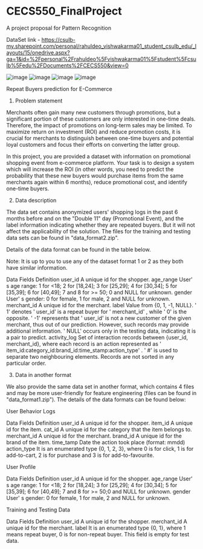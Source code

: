 # CECS550_FinalProject
A project proposal for Pattern Recognition

DataSet link - https://csulb-my.sharepoint.com/personal/rahuldeo_vishwakarma01_student_csulb_edu/_layouts/15/onedrive.aspx?ga=1&id=%2Fpersonal%2Frahuldeo%5Fvishwakarma01%5Fstudent%5Fcsulb%5Fedu%2FDocuments%2FCECS550&view=0 

 ![image](https://user-images.githubusercontent.com/21274265/233248898-72861fc6-2c89-4671-ae74-eed4146aab99.png)
![image](https://user-images.githubusercontent.com/21274265/233248949-15ed58ef-c000-439c-85f0-31f90dcc8161.png)
![image](https://user-images.githubusercontent.com/21274265/233248967-e5bf9755-f329-4a7b-b725-155eeb85374c.png)
![image](https://user-images.githubusercontent.com/21274265/233248993-cad3fd98-4b1d-47c8-bb02-c480077f3920.png)

Repeat Buyers prediction for E-Commerce

1.	Problem statement 

Merchants often gain many new customers through promotions, but a significant portion of these customers are only interested in one-time deals. Therefore, the impact of promotions on long-term sales may be limited. To maximize return on investment (ROI) and reduce promotion costs, it is crucial for merchants to distinguish between one-time buyers and potential loyal customers and focus their efforts on converting the latter group.

In this project, you are provided a dataset with information on promotional shopping event from e-commerce platform. Your task is to design a system which will increase the ROI (in other words, you need to predict the probability that these new buyers would purchase items from the same merchants again within 6 months), reduce promotional cost, and identify one-time buyers. 

2.	Data description

The data set contains anonymized users' shopping logs in the past 6 months before and on the "Double 11" day (Promotional Event), and the label information indicating whether they are repeated buyers. But it will not affect the applicability of the solution. The files for the training and testing data sets can be found in "data_format2.zip". 

Details of the data format can be found in the table below.

Note: It is up to you to use any of the dataset format 1 or 2 as they both have similar information. 

Data Fields	Definition
user_id	A unique id for the shopper.
age_range	User' s age range: 1 for <18; 2 for [18,24]; 3 for [25,29]; 4 for [30,34]; 5 for [35,39]; 6 for [40,49]; 7 and 8 for >= 50;
0 and NULL for unknown.
gender	User' s gender: 0 for female, 1 for male, 2 and NULL for unknown.
merchant_id	A unique id for the merchant.
label	Value from {0, 1, -1, NULL}. ' 1' denotes ' user_id' is a repeat buyer for ' merchant_id' , while ' 0' is the opposite. ' -1' represents that ' user_id' is not a new customer of the given merchant, thus out of our prediction. However, such records may provide additional information. ' NULL' occurs only in the testing data, indicating it is a pair to predict.
activity_log	Set of interaction records between {user_id, merchant_id}, where each record is an action represented as ' item_id:category_id:brand_id:time_stamp:action_type' . ' #' is used to separate two neighbouring elements. Records are not sorted in any particular order.




3.	Data in another format

We also provide the same data set in another format, which contains 4 files and may be more user-friendly for feature engineering (files can be found in "data_format1.zip"). The details of the data formats can be found below:


User Behavior Logs

Data Fields	Definition
user_id	A unique id for the shopper.
item_id	A unique id for the item.
cat_id	A unique id for the category that the item belongs to.
merchant_id	A unique id for the merchant.
brand_id	A unique id for the brand of the item.
time_tamp	Date the action took place (format: mmdd)
action_type	It is an enumerated type {0, 1, 2, 3}, where 0 is for click, 1 is for add-to-cart, 2 is for purchase and 3 is for add-to-favourite.

User Profile

Data Fields	Definition
user_id	A unique id for the shopper.
age_range	User' s age range: 1 for <18; 2 for [18,24]; 3 for [25,29]; 4 for [30,34]; 5 for [35,39]; 6 for [40,49]; 7 and 8 for >= 50;0 and NULL for unknown.
gender	User' s gender: 0 for female, 1 for male, 2 and NULL for unknown.

Training and Testing Data

Data Fields	Definition
user_id	A unique id for the shopper.
merchant_id	A unique id for the merchant.
label	It is an enumerated type {0, 1}, where 1 means repeat buyer, 0 is for non-repeat buyer. This field is empty for test data.

